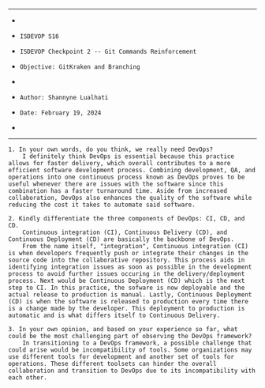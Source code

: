 **********************************************************************
*
*     ISDEVOP S16
*     ISDEVOP Checkpoint 2 -- Git Commands Reinforcement
*     Objective: GitKraken and Branching
*     
*     Author: Shannyne Lualhati
*     Date: February 19, 2024
*     
**********************************************************************

	1. In your own words, do you think, we really need DevOps?
        I definitely think DevOps is essential because this practice allows for faster delivery, which overall contributes to a more efficient software development process. Combining development, QA, and operations into one continuous process known as DevOps proves to be useful whenever there are issues with the software since this combination has a faster turnaround time. Aside from increased collaboration, DevOps also enhances the quality of the software while reducing the cost it takes to automate said software.

	2. Kindly differentiate the three components of DevOps: CI, CD, and CD.
        Continuous integration (CI), Continuous Delivery (CD), and Continuous Deployment (CD) are basically the backbone of DevOps.
        From the name itself, "integration", Continuous integration (CI) is when developers frequently push or integrate their changes in the source code into the collaborative repository. This process aids in identifying integration issues as soon as possible in the development process to avoid further issues occuring in the delivery/deployment process. Next would be Continuous Deployment (CD) which is the next step to CI. In this practice, the sofware is now deployable and the actual release to production is manual. Lastly, Continuous Deployment (CD) is when the software is released to production every time there is a change made by the developer. This deployment to production is automatic and is what differs itself to Continuous Delivery.

	3. In your own opinion, and based on your experience so far, what could be the most challenging part of observing the DevOps framework?
        In transitioning to a DevOps framework, a possible challenge that could arise would be incompatibility of tools. Some organizations may use different tools for development and another set of tools for operations. These different toolsets can hinder the overall collaboration and transition to DevOps due to its incompatibility with each other. 
